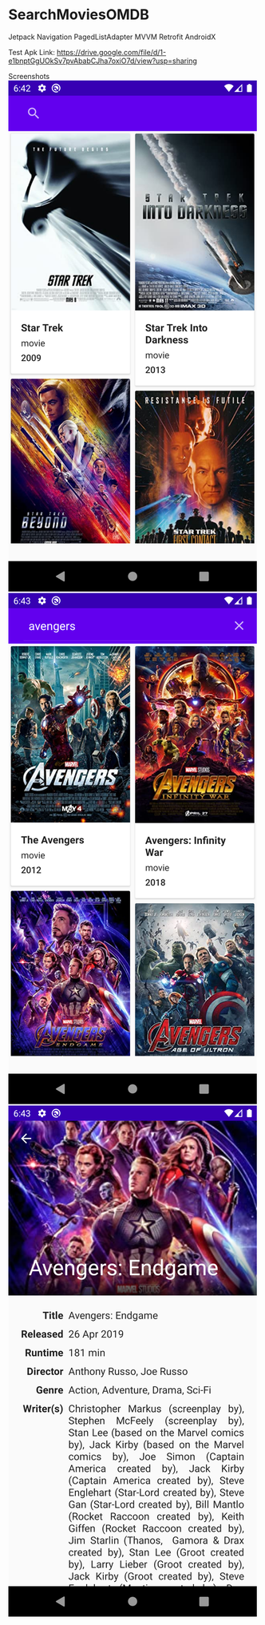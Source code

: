 # SearchMoviesOMDB

Jetpack Navigation PagedListAdapter
MVVM
Retrofit
AndroidX

Test Apk Link: https://drive.google.com/file/d/1-e1bnptGgUOkSv7pvAbabCJha7oxiO7d/view?usp=sharing

Screenshots
![alt text](https://github.com/Deeptimay/SearchMoviesOMDB/blob/master/app/src/main/res/drawable/screenshot_1599959550.png)
![alt text](https://github.com/Deeptimay/SearchMoviesOMDB/blob/master/app/src/main/res/drawable/screenshot_1599959610.png)
![alt text](https://github.com/Deeptimay/SearchMoviesOMDB/blob/master/app/src/main/res/drawable/screenshot_1599959633.png)
